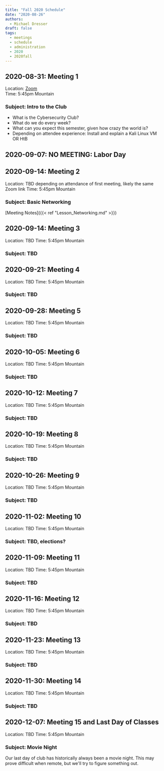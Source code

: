 ```yaml
---
title: "Fall 2020 Schedule"
date: "2020-08-26"
authors:
  - Michael Dresser
draft: false
tags:
  - meetings
  - schedule
  - administration
  - 2020
  - 2020fall
---
```


## 2020-08-31: Meeting 1
Location: [Zoom](https://cuboulder.zoom.us/j/94087253717)  
Time: 5:45pm Mountain

### Subject: Intro to the Club
- What is the Cybersecurity Club?
- What do we do every week?
- What can you expect this semester, given how crazy the world is?
- Depending on attendee experience: Install and explain a Kali Linux VM OR HtB

## 2020-09-07: NO MEETING: Labor Day

## 2020-09-14: Meeting 2
Location: TBD depending on attendance of first meeting, likely the same Zoom link
Time: 5:45pm Mountain

### Subject: Basic Networking
[Meeting Notes]({{< ref "Lesson_Networking.md" >}})

## 2020-09-14: Meeting 3
Location: TBD
Time: 5:45pm Mountain

### Subject: TBD

## 2020-09-21: Meeting 4
Location: TBD
Time: 5:45pm Mountain

### Subject: TBD

## 2020-09-28: Meeting 5
Location: TBD
Time: 5:45pm Mountain

### Subject: TBD

## 2020-10-05: Meeting 6
Location: TBD
Time: 5:45pm Mountain

### Subject: TBD

## 2020-10-12: Meeting 7
Location: TBD
Time: 5:45pm Mountain

### Subject: TBD

## 2020-10-19: Meeting 8
Location: TBD
Time: 5:45pm Mountain

### Subject: TBD

## 2020-10-26: Meeting 9
Location: TBD
Time: 5:45pm Mountain

### Subject: TBD

## 2020-11-02: Meeting 10
Location: TBD
Time: 5:45pm Mountain

### Subject: TBD, elections?

## 2020-11-09: Meeting 11
Location: TBD
Time: 5:45pm Mountain

### Subject: TBD

## 2020-11-16: Meeting 12
Location: TBD
Time: 5:45pm Mountain

### Subject: TBD

## 2020-11-23: Meeting 13
Location: TBD
Time: 5:45pm Mountain

### Subject: TBD

## 2020-11-30: Meeting 14
Location: TBD
Time: 5:45pm Mountain

### Subject: TBD

## 2020-12-07: Meeting 15 and Last Day of Classes
Location: TBD
Time: 5:45pm Mountain

### Subject: Movie Night
Our last day of club has historically always been a movie night. This may prove difficult when remote, but we'll try to figure something out.
